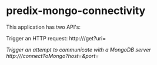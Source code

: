 # predix-mongo-connectivity
This application has two API's:

Trigger an HTTP request:
http://<YOUR HOST>/get?uri=<ADDRESS> 

Trigger an attempt to communicate with a MongoDB server 
http://<YOUR HOST>/connectToMongo?host=<YOUR MONGODB HOST>&port=<YOUR MONGODB PORT>
